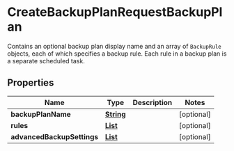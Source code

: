 

# CreateBackupPlanRequestBackupPlan

Contains an optional backup plan display name and an array of <code>BackupRule</code> objects, each of which specifies a backup rule. Each rule in a backup plan is a separate scheduled task. 

## Properties

| Name | Type | Description | Notes |
|------------ | ------------- | ------------- | -------------|
|**backupPlanName** | [**String**](String.md) |  |  [optional] |
|**rules** | [**List**](List.md) |  |  [optional] |
|**advancedBackupSettings** | [**List**](List.md) |  |  [optional] |



